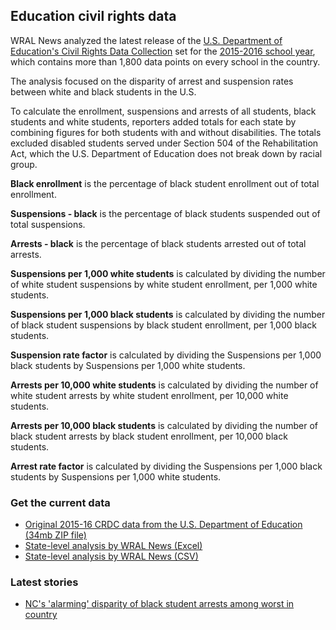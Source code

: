 ## Education civil rights data
WRAL News analyzed the latest release of the [U.S. Department of Education's Civil Rights Data Collection](https://www2.ed.gov/about/offices/list/ocr/data.html) set for the [2015-2016 school year](https://www2.ed.gov/about/offices/list/ocr/docs/crdc-2015-16.html), which contains more than 1,800 data points on every school in the country.

The analysis focused on the disparity of arrest and suspension rates between white and black students in the U.S.

To calculate the enrollment, suspensions and arrests of all students, black students and white students, reporters added totals for each state by combining figures for both students with and without disabilities. The totals excluded disabled students served under Section 504 of the Rehabilitation Act, which the U.S. Department of Education does not break down by racial group.

**Black enrollment** is the percentage of black student enrollment out of total enrollment.

**Suspensions - black** is the percentage of black students suspended out of total suspensions.

**Arrests - black** is the percentage of black students arrested out of total arrests.

**Suspensions per 1,000 white students** is calculated by dividing the number of white student suspensions by white student enrollment, per 1,000 white students.

**Suspensions per 1,000 black students**  is calculated by dividing the number of black student suspensions by black student enrollment, per 1,000 black students.

**Suspension rate factor** is calculated by dividing the Suspensions per 1,000 black students by Suspensions per 1,000 white students.

**Arrests per 10,000 white students** is calculated by dividing the number of white student arrests by white student enrollment, per 10,000 white students.

**Arrests per 10,000 black students** is calculated by dividing the number of black student arrests by black student enrollment, per 10,000 black students.

**Arrest rate factor** is calculated by dividing the Suspensions per 1,000 black students by Suspensions per 1,000 white students.

### Get the current data
* [Original 2015-16 CRDC data from the U.S. Department of Education (34mb ZIP file)](https://www2.ed.gov/about/offices/list/ocr/docs/2015-16-crdc-data.zip)
* [State-level analysis by WRAL News (Excel)](https://github.com/wraldata/civil-rights-data/civil-rights-ed-data/data/state-level-analysis.xlsx)
* [State-level analysis by WRAL News (CSV)](https://github.com/wraldata/civil-rights-data/civil-rights-ed-data/data/state-level-analysis.csv)

### Latest stories
* [NC's 'alarming' disparity of black student arrests among worst in country](http://www.wral.com/17515727)